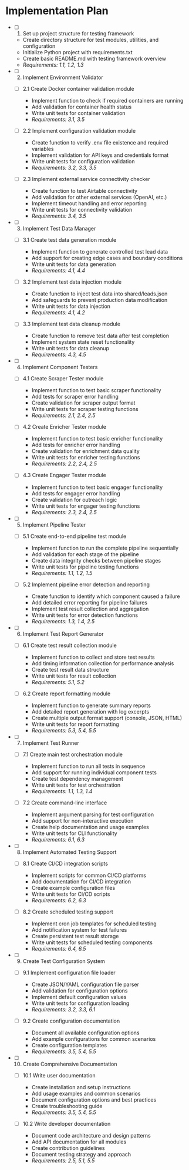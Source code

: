 # Implementation Plan

- [ ] 1. Set up project structure for testing framework
  - Create directory structure for test modules, utilities, and configuration
  - Initialize Python project with requirements.txt
  - Create basic README.md with testing framework overview
  - _Requirements: 1.1, 1.2, 1.3_

- [ ] 2. Implement Environment Validator
  - [ ] 2.1 Create Docker container validation module
    - Implement function to check if required containers are running
    - Add validation for container health status
    - Write unit tests for container validation
    - _Requirements: 3.1, 3.5_
  
  - [ ] 2.2 Implement configuration validation module
    - Create function to verify .env file existence and required variables
    - Implement validation for API keys and credentials format
    - Write unit tests for configuration validation
    - _Requirements: 3.2, 3.3, 3.5_
  
  - [ ] 2.3 Implement external service connectivity checker
    - Create function to test Airtable connectivity
    - Add validation for other external services (OpenAI, etc.)
    - Implement timeout handling and error reporting
    - Write unit tests for connectivity validation
    - _Requirements: 3.4, 3.5_

- [ ] 3. Implement Test Data Manager
  - [ ] 3.1 Create test data generation module
    - Implement function to generate controlled test lead data
    - Add support for creating edge cases and boundary conditions
    - Write unit tests for data generation
    - _Requirements: 4.1, 4.4_
  
  - [ ] 3.2 Implement test data injection module
    - Create function to inject test data into shared/leads.json
    - Add safeguards to prevent production data modification
    - Write unit tests for data injection
    - _Requirements: 4.1, 4.2_
  
  - [ ] 3.3 Implement test data cleanup module
    - Create function to remove test data after test completion
    - Implement system state reset functionality
    - Write unit tests for data cleanup
    - _Requirements: 4.3, 4.5_

- [ ] 4. Implement Component Testers
  - [ ] 4.1 Create Scraper Tester module
    - Implement function to test basic scraper functionality
    - Add tests for scraper error handling
    - Create validation for scraper output format
    - Write unit tests for scraper testing functions
    - _Requirements: 2.1, 2.4, 2.5_
  
  - [ ] 4.2 Create Enricher Tester module
    - Implement function to test basic enricher functionality
    - Add tests for enricher error handling
    - Create validation for enrichment data quality
    - Write unit tests for enricher testing functions
    - _Requirements: 2.2, 2.4, 2.5_
  
  - [ ] 4.3 Create Engager Tester module
    - Implement function to test basic engager functionality
    - Add tests for engager error handling
    - Create validation for outreach logic
    - Write unit tests for engager testing functions
    - _Requirements: 2.3, 2.4, 2.5_

- [ ] 5. Implement Pipeline Tester
  - [ ] 5.1 Create end-to-end pipeline test module




    - Implement function to run the complete pipeline sequentially
    - Add validation for each stage of the pipeline
    - Create data integrity checks between pipeline stages
    - Write unit tests for pipeline testing functions
    - _Requirements: 1.1, 1.2, 1.5_
  
  - [ ] 5.2 Implement pipeline error detection and reporting
    - Create function to identify which component caused a failure
    - Add detailed error reporting for pipeline failures
    - Implement test result collection and aggregation
    - Write unit tests for error detection functions
    - _Requirements: 1.3, 1.4, 2.5_

- [ ] 6. Implement Test Report Generator
  - [ ] 6.1 Create test result collection module
    - Implement function to collect and store test results
    - Add timing information collection for performance analysis
    - Create test result data structure
    - Write unit tests for result collection
    - _Requirements: 5.1, 5.2_
  
  - [ ] 6.2 Create report formatting module
    - Implement function to generate summary reports
    - Add detailed report generation with log excerpts
    - Create multiple output format support (console, JSON, HTML)
    - Write unit tests for report formatting
    - _Requirements: 5.3, 5.4, 5.5_

- [ ] 7. Implement Test Runner
  - [ ] 7.1 Create main test orchestration module
    - Implement function to run all tests in sequence
    - Add support for running individual component tests
    - Create test dependency management
    - Write unit tests for test orchestration
    - _Requirements: 1.1, 1.3, 1.4_
  
  - [ ] 7.2 Create command-line interface
    - Implement argument parsing for test configuration
    - Add support for non-interactive execution
    - Create help documentation and usage examples
    - Write unit tests for CLI functionality
    - _Requirements: 6.1, 6.3_

- [ ] 8. Implement Automated Testing Support
  - [ ] 8.1 Create CI/CD integration scripts
    - Implement scripts for common CI/CD platforms
    - Add documentation for CI/CD integration
    - Create example configuration files
    - Write unit tests for CI/CD scripts
    - _Requirements: 6.2, 6.3_
  
  - [ ] 8.2 Create scheduled testing support
    - Implement cron job templates for scheduled testing
    - Add notification system for test failures
    - Create persistent test result storage
    - Write unit tests for scheduled testing components
    - _Requirements: 6.4, 6.5_

- [ ] 9. Create Test Configuration System
  - [ ] 9.1 Implement configuration file loader
    - Create JSON/YAML configuration file parser
    - Add validation for configuration options
    - Implement default configuration values
    - Write unit tests for configuration loading
    - _Requirements: 3.2, 3.3, 6.1_
  
  - [ ] 9.2 Create configuration documentation
    - Document all available configuration options
    - Add example configurations for common scenarios
    - Create configuration templates
    - _Requirements: 3.5, 5.4, 5.5_

- [ ] 10. Create Comprehensive Documentation
  - [ ] 10.1 Write user documentation
    - Create installation and setup instructions
    - Add usage examples and common scenarios
    - Document configuration options and best practices
    - Create troubleshooting guide
    - _Requirements: 3.5, 5.4, 5.5_
  
  - [ ] 10.2 Write developer documentation
    - Document code architecture and design patterns
    - Add API documentation for all modules
    - Create contribution guidelines
    - Document testing strategy and approach
    - _Requirements: 2.5, 5.1, 5.5_